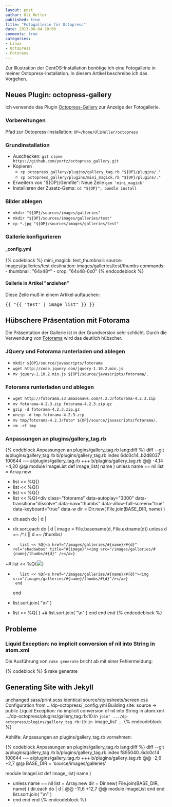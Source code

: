 ```yaml
---
layout: post
author: Uli Heller
published: true
title: "Fotogallerie für Octopress"
date: 2013-08-04 10:00
comments: true
categories:
- Linux
- Octopress
- Fotorama
---
```


Zur Illustration der CentOS-Installation benötige ich eine Fotogallerie in
meiner Octopress-Installation. In diesem Artikel beschreibe ich das
Vorgehen.

<!-- more -->

## Neues Plugin: octopress-gallery

Ich verwende das Plugin [Octopress-Gallery](https://github.com/yortz/octopress_gallery)
zur Anzeige der Fotogallerie.

### Vorbereitungen

Pfad zur Octopress-Installation: `OP=/home/UliHeller/octopress`

### Grundinstallation

* Auschecken: `git clone https://github.com/yortz/octopress_gallery.git`
* Kopieren
    * `cp octopress_gallery/plugins/gallery_tag.rb "${OP}/plugins/."`
    * `cp octopress_gallery/plugins/mini_magick.rb "${OP}/plugins/."`
* Erweitern von "${OP}/Gemfile": Neue Zeile `gem 'mini_magick'`
* Installieren der Zusatz-Gems: `cd "${OP}"; bundle install`

### Bilder ablegen

* `mkdir "${OP}/sources/images/galleries"`
* `mkdir "${OP}/sources/images/galleries/test"`
* `cp *.jpg "${OP}/sources/images/galleries/test"`

### Gallerie konfigurieren

#### _config.yml

{% codeblock %}
mini_magick:
    test_thumbnail:
      source: images/galleries/test
      destination: images/galleries/test/thumbs
      commands:
        - thumbnail: "64x48^"
        - crop: "64x48-0x0"
{% endcodeblock %}

#### Gallerie in Artikel "anziehen"

Diese Zeile muß in einem Artikel auftauchen:
<pre>
{{ "{{ 'test' | image_list" }} }}
</pre>

## Hübschere Präsentation mit Fotorama

Die Präsentation der Gallerie ist in der Grundversion sehr schlicht.
Durch die Verwendung von [Fotorama](http://fotorama.io/) wird das deutlich
hübscher.

### JQuery und Fotorama runterladen und ablegen

* `mkdir ${OP}/source/javascripts/fotorama`
* `wget http://code.jquery.com/jquery-1.10.2.min.js`
* `mv jquery-1.10.2.min.js ${OP}/source/javascripts/fotorama/.`

### Fotorama runterladen und ablegen

* `wget http://fotorama.s3.amazonaws.com/4.2.3/fotorama-4.2.3.zip`
* `mv fotorama-4.2.3.zip fotorama-4.2.3.zip.gz`
* `gzip -d fotorama-4.2.3.zip.gz`
* `unzip -d tmp fotorama-4.2.3.zip`
* `mv tmp/fotorama-4.2.3/foto* ${OP}/source/javascripts/fotorama/.`
* `rm -rf tmp`

### Anpassungen an plugins/gallery_tag.rb

{% codeblock Anpassungen an plugins/gallery_tag.rb lang:diff %}
diff --git a/plugins/gallery_tag.rb b/plugins/gallery_tag.rb
index 6dc0c14..b2d8037 100644
--- a/plugins/gallery_tag.rb
+++ b/plugins/gallery_tag.rb
@@ -4,14 +4,20 @@ module ImageList
   def image_list( name )
    unless name == nil
     list = Array.new
+    list << %Q{<script src="/javascripts/fotorama/jquery-1.10.2.min.js"></script>}
+    list << %Q{<link href="/javascripts/fotorama/fotorama.css" rel="stylesheet">}
+    list << %Q{<script src="/javascripts/fotorama/fotorama.js"></script>}
+    list << %Q{<div class="fotorama" data-autoplay="3000" data-transition="dissolve" data-nav="thumbs" data-allow-full-screen="true" data-keyboard="true" data-w
     dir = Dir.new( File.join(BASE_DIR, name) )
-    dir.each do | d |
+    dir.sort.each do | d |
       image = File.basename(d, File.extname(d))
       unless d =~ /^\./ || d =~ /thumbs/
-        list << %Q{<a href="/images/galleries/#{name}/#{d}" rel="shadowbox" title="#{image}"><img src="/images/galleries/#{name}/thumbs/#{d}" /></a>}
+#        list << %Q{<a href="/images/galleries/#{name}/#{d}" rel="shadowbox" title="#{image}"><img src="/images/galleries/#{name}/thumbs/#{d}" /></a>}
+        list << %Q{<a href="/images/galleries/#{name}/#{d}"><img src="/images/galleries/#{name}/thumbs/#{d}"/></a>}
       end
     end
-    list.sort.join( "\n" )
+    list << %Q{</div> <!--class="fotorama" data-nav="thumbs" -->}
+#    list.sort.join( "\n" )
    end
   end
 end
{% endcodeblock %}

## Probleme

### Liquid Exception: no implicit conversion of nil into String in atom.xml

Die Ausführung von `rake generate` bricht ab mit einer Fehlermeldung:

{% codeblock %}
$ rake generate
## Generating Site with Jekyll
unchanged sass/print.scss
identical source/stylesheets/screen.css 
Configuration from .../dp-octopress/_config.yml
Building site: source -> public
Liquid Exception: no implicit conversion of nil into String in atom.xml
.../dp-octopress/plugins/gallery_tag.rb:10:in `join'
.../dp-octopress/plugins/gallery_tag.rb:10:in `image_list'
...
{% endcodeblock %}

Abhilfe: Anpassungen an plugins/gallery_tag.rb vornehmen:

{% codeblock Anpassungen an plugins/gallery_tag.rb lang:diff %}
diff --git a/plugins/gallery_tag.rb b/plugins/gallery_tag.rb
index f895040..6dc0c14 100644
--- a/plugins/gallery_tag.rb
+++ b/plugins/gallery_tag.rb
@@ -2,6 +2,7 @@ BASE_DIR = 'source/images/galleries'
 
 module ImageList
   def image_list( name )
+   unless name == nil
     list = Array.new
     dir = Dir.new( File.join(BASE_DIR, name) )
     dir.each do | d |
@@ -11,6 +12,7 @@ module ImageList
       end
     end
     list.sort.join( "\n" )
+   end
   end
 end
{% endcodeblock %}
